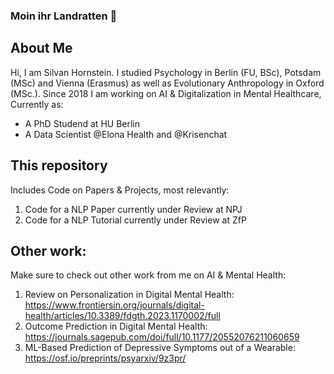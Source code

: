 ### Moin ihr Landratten 👋

## About Me
Hi, I am Silvan Hornstein.
I studied Psychology in Berlin (FU, BSc), Potsdam (MSc) and Vienna (Erasmus) as well as Evolutionary Anthropology in Oxford (MSc.). 
Since 2018 I am working on AI & Digitalization in Mental Healthcare,
Currently as:
- A PhD Studend at HU Berlin
- A Data Scientist @Elona Health and @Krisenchat

## This repository
Includes Code on Papers & Projects, most relevantly:
1. Code for a NLP Paper currently under Review at NPJ
2. Code for a NLP Tutorial currently under Review at ZfP

## Other work:
Make sure to check out other work from me on AI & Mental Health:
1. Review on Personalization in Digital Mental Health: https://www.frontiersin.org/journals/digital-health/articles/10.3389/fdgth.2023.1170002/full
2. Outcome Prediction in Digital Mental Health: https://journals.sagepub.com/doi/full/10.1177/20552076211060659
3. ML-Based Prediction of Depressive Symptoms out of a Wearable: https://osf.io/preprints/psyarxiv/9z3pr/

